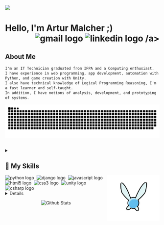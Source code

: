 <img src="https://media.licdn.com/dms/image/D4E16AQEVFKjXBPJMcg/profile-displaybackgroundimage-shrink_350_1400/0/1706769157379?e=1718236800&v=beta&t=caw9z1Or64JVNw6wbtN5tXF4A1yu3WjC-G3hqnS9ni8"  />

<div align="left">
  <p> 
    <h1> Hello, I'm Artur Malcher ;)
      <div align="right">
        <a href="mailto:arturmatosmalcherdesousa@gmail.com" target="_blank" style="text-decoration: none;">
          <img src="https://img.shields.io/static/v1?message=Gmail&logo=gmail&label=&color=D14836&logoColor=white&labelColor=&style=for-the-badge" height="35" alt="gmail logo"  />
        </a>
        <a href="https://www.linkedin.com/in/arturmalcher" target="_blank" style="text-decoration: none;">
          <img src="https://img.shields.io/static/v1?message=LinkedIn&logo=linkedin&label=&color=0077B5&logoColor=white&labelColor=&style=for-the-badge" height="35" alt="linkedin logo"  />
        /a>
      </div>
    </h1> 
  </p>
</div>

## About Me
    I'm an IT Technician graduated from IFPA and a Computing enthusiast. 
    I have experience in web programming, app development, automation with Python, and game creation with Unity. 
    I also have technical knowledge of Logical Programming Reasoning, I'm a fast learner and self-taught. 
    In addition, I have notions of analysis, development, and prototyping of systems.
<div align="center">
  <img src="https://raw.githubusercontent.com/ArturMalcher/ArturMalcher/output/snake.svg" alt="Snake animation" />
</div>

## 

<details>
  <summary class="row"><h2> 🎲 My Skills </h2>
  <img align="right" height="150" src="images/giphy.gif"/>
  <div align="left">
    <img src="https://cdn.jsdelivr.net/gh/devicons/devicon/icons/python/python-original.svg" height="30" alt="python logo"  />
    <img width="1" />
    <img src="https://cdn.jsdelivr.net/gh/devicons/devicon/icons/django/django-plain.svg" height="30" alt="django logo"  />
    <img width="1" />
    <img src="https://cdn.jsdelivr.net/gh/devicons/devicon/icons/javascript/javascript-original.svg" height="30" alt="javascript logo"  />
    <img width="1" />
    <img src="https://cdn.jsdelivr.net/gh/devicons/devicon/icons/html5/html5-original.svg" height="30" alt="html5 logo"  />
    <img width="1" />
    <img src="https://cdn.jsdelivr.net/gh/devicons/devicon/icons/css3/css3-original.svg" height="30" alt="css3 logo"  />
    <img width="1" />
    <img src="https://cdn.jsdelivr.net/gh/devicons/devicon/icons/unity/unity-original.svg" height="30" alt="unity logo"  />
    <img width="1" />
    <img src="https://cdn.jsdelivr.net/gh/devicons/devicon/icons/csharp/csharp-original.svg" height="30" alt="csharp logo"  />
  </div>
  </summary>
  
  ###

    - Python 
    - Django framework 
    - Web Programming 
    - Game Creation with Unity 
    - Logical Programming Reasoning 
    - Analysis, Development, and Prototyping of Systems
    
</details>

<details>
  <summary><h2> 📊 My GitHub Statistics </h2></summary>
  <center>
  <p>
    <a href="https://github.com/ArturMalcher">
      <img loading="lazy" height="150em" src="https://github-readme-stats.vercel.app/api?username=ArturMalcher&show_icons=true&theme=transparent&hide_title=true&text_color=ffff&hide_border=true&include_all_commits=true&count_private=true"/>
      <img loading="lazy" height="150em" src="https://github-readme-stats.vercel.app/api/top-langs/?username=ArturMalcher&layout=compact&langs_count=7&theme=transparent&hide_title=true&text_color=ffff&hide_border=true"/>
    </a>
  </p>
  </center>
</details>

<p align="center">
        <img src="https://raw.githubusercontent.com/ArturMalcher/ArturMalcher/images/Bottom.svg" alt="Github Stats" />
</p>
